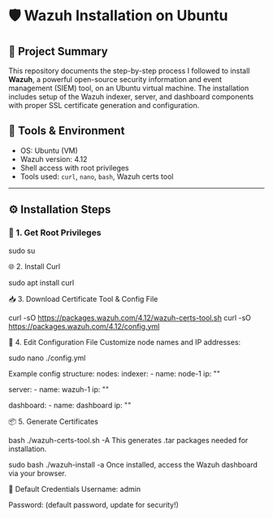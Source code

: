 # 🛡️ Wazuh Installation on Ubuntu

## 📘 Project Summary
This repository documents the step-by-step process I followed to install **Wazuh**, a powerful open-source security information and event management (SIEM) tool, on an Ubuntu virtual machine. The installation includes setup of the Wazuh indexer, server, and dashboard components with proper SSL certificate generation and configuration.

## 🧰 Tools & Environment
- OS: Ubuntu (VM)
- Wazuh version: 4.12
- Shell access with root privileges
- Tools used: `curl`, `nano`, `bash`, Wazuh certs tool

---

## ⚙️ Installation Steps

### 🔐 1. Get Root Privileges

sudo su

🌐 2. Install Curl

sudo apt install curl

📥 3. Download Certificate Tool & Config File

curl -sO https://packages.wazuh.com/4.12/wazuh-certs-tool.sh
curl -sO https://packages.wazuh.com/4.12/config.yml

📝 4. Edit Configuration File
Customize node names and IP addresses:

sudo nano ./config.yml

Example config structure:
nodes:
  indexer:
    - name: node-1
      ip: "<indexer-node-ip>"

  server:
    - name: wazuh-1
      ip: "<wazuh-manager-ip>"

  dashboard:
    - name: dashboard
      ip: "<dashboard-node-ip>"


📦 5. Generate Certificates

bash ./wazuh-certs-tool.sh -A
This generates .tar packages needed for installation.

sudo bash ./wazuh-install -a
Once installed, access the Wazuh dashboard via your browser.

🔐 Default Credentials
Username: admin

Password: (default password, update for security!)


